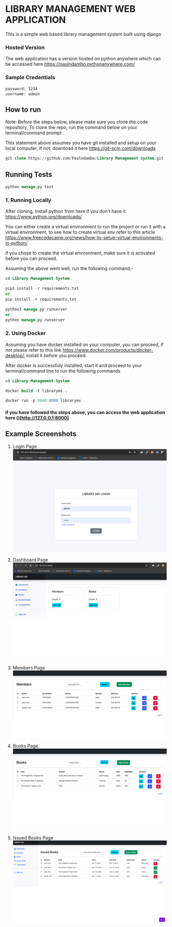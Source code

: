 # LIBRARY MANAGEMENT WEB APPLICATION
This is a simple web based library management system built using django


### Hosted Version
The web application has a version hosted on python anywhere which can be accessed here <link>https://paulndambo.pythonanywhere.com/</link>

### Sample Credentials
```
password: 1234
username: admin
```

## How to run
Note: 
Before the steps below, please make sure you clone the code repository, To clone the repo, run the command below on your terminal/command prompt

This statement above assumes you have git installed and setup on your local computer, if not, download it here <link>https://git-scm.com/downloads<link>

```sql 
git clone https://github.com/Paulndambo/Library-Management-System.git
```

## Running Tests
```sql
python manage.py test
```

### 1. Running Locally
After cloning, 
Install python from here if you don't have it <link>https://www.python.org/downloads/</link>

You can either create a virtual environment to run the project or run it with a virtual environment, to see how to create virtual env refer to this article <link>https://www.freecodecamp.org/news/how-to-setup-virtual-environments-in-python/</link>


if you chose to create the virtual environment, make sure it is activated before you can proceed.

Assuming the above went well, run the following command;-
```sql 
cd Library-Management-System
```
```sql 
pip3 install -r requirements.txt
or 
pip install -r requirements.txt
```

```sql
python3 manage.py runserver 
or 
python manage.py runserver
```


### 2. Using Docker
Assuming you have docker installed on your computer, you can proceed, if not please refer to this link <link>https://www.docker.com/products/docker-desktop/</link>, install it before you proceed.

After docker is successfuly installed, start it and proceed to your terminal/command line to run the following commands
```sql
cd Library-Management-System
```
```sql 
docker build -t libraryms .
```
```sql
docker run -p 8000:8000 libraryms
```


#### if you have followed the steps above, you can access the web application here ()[http://127.0.0.1:8000]

## Example Screenshots
1. Login Page
![Login](screenshots/login_form.png)

2. Dashboard Page
![Dashboard](screenshots/dashboard.png)

3. Members Page
![Members](screenshots/members.png)

4. Books Page
![Books](screenshots/books.png)

5. Issued Books Page
![Issued Books](screenshots/issued_books.png)